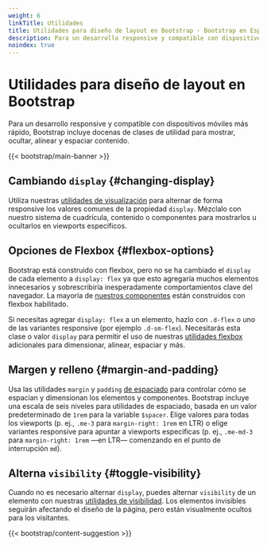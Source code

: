 ```yaml
---
weight: 6
linkTitle: Utilidades
title: Utilidades para diseño de layout en Bootstrap · Bootstrap en Español v5.3
description: Para un desarrollo responsive y compatible con dispositivos móviles más rápido, Bootstrap incluye docenas de clases de utilidad para mostrar, ocultar, alinear y espaciar contenido.
noindex: true
---
```


# Utilidades para diseño de layout en Bootstrap

Para un desarrollo responsive y compatible con dispositivos móviles más rápido, Bootstrap incluye docenas de clases de utilidad para mostrar, ocultar, alinear y espaciar contenido.

{{< bootstrap/main-banner >}}

Cambiando `display` {#changing-display}
----------------------------------------

Utiliza nuestras [utilidades de visualización](/bootstrap/5.3/utilities/display) para alternar de forma responsive los valores comunes de la propiedad `display`. Mézclalo con nuestro sistema de cuadrícula, contenido o componentes para mostrarlos u ocultarlos en viewports específicos.

Opciones de Flexbox {#flexbox-options}
---------------------------------------

Bootstrap está construido con flexbox, pero no se ha cambiado el `display` de cada elemento a `display: flex` ya que esto agregaría muchos elementos innecesarios y sobrescribiría inesperadamente comportamientos clave del navegador. La mayoría de [nuestros componentes](/bootstrap/5.3/components/alerts) están construidos con flexbox habilitado.

Si necesitas agregar `display: flex` a un elemento, hazlo con `.d-flex` o uno de las variantes responsive (por ejemplo `.d-sm-flex`). Necesitarás esta clase o valor `display` para permitir el uso de nuestras [utilidades flexbox](/bootstrap/5.3/utilities/flex) adicionales para dimensionar, alinear, espaciar y más.

Margen y relleno {#margin-and-padding}
---------------------------------------

Usa las utilidades `margin` y `padding` [de espaciado](/bootstrap/5.3/utilities/spacing) para controlar cómo se espacian y dimensionan los elementos y componentes. Bootstrap incluye una escala de seis niveles para utilidades de espaciado, basada en un valor predeterminado de `1rem` para la variable `$spacer`. Elige valores para todas los viewports (p. ej., `.me-3` para `margin-right: 1rem` en LTR) o elige variantes responsive para apuntar a viewports específicas (p. ej., `.me-md-3` para `margin-right: 1rem` —en LTR— comenzando en el punto de interrupción `md`).

Alterna `visibility` {#toggle-visibility}
------------------------------------------

Cuando no es necesario alternar `display`, puedes alternar `visibility` de un elemento con nuestras [utilidades de visibilidad](/bootstrap/5.3/utilities/visibility). Los elementos invisibles seguirán afectando el diseño de la página, pero están visualmente ocultos para los visitantes.

{{< bootstrap/content-suggestion >}}
